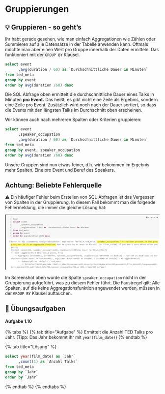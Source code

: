 # Gruppierungen

## 💡 Gruppieren - so geht’s

Ihr habt gerade gesehen, wie man einfach Aggregationen wie Zählen oder Summieren auf alle Datensätze in der Tabelle anwenden kann. Oftmals möchte man aber einen Wert pro Gruppe innerhalb der Daten ermitteln. Das funktioniert mit der `GROUP BY` Klausel.

```sql
select event
      ,avg(duration / 60) as `Durchschnittliche Dauer in Minuten`
from ted_meta
group by event
order by avg(duration /60) desc
```

Die SQL Abfrage oben ermittelt die durchschnittliche Dauer eines Talks in Minuten **pro Event.** Das heißt, es gibt nicht eine Zeile als Ergebnis, sondern eine Zeile pro Event. Zusätzlich wird noch nach der Dauer sortiert, so dass die Events mit den längsten Talks im Durchschnitt oben erscheinen.

Wir können auch nach mehreren Spalten oder Kriterien gruppieren:

```sql
select event
      ,speaker_occupation
      ,avg(duration / 60) as `Durchschnittliche Dauer in Minuten`
from ted_meta
group by event, speaker_occupation
order by avg(duration /60) desc
```

Unsere Gruppen sind nun etwas feiner, d.h. wir bekommen im Ergebnis mehr Spalten. Eine pro Event und Beruf des Speakers.

## Achtung: Beliebte Fehlerquelle

⚠ Ein häufiger Fehler beim Erstellen von SQL-Abfragen ist das Vergessen von Spalten in der Gruppierung. In diesem Fall bekommt man die folgende Fehlermeldung, die immer die gleiche Lösung hat:

![Beliebter Fehler: Vergessen zu gruppieren.](../../../../.gitbook/assets/image%20%287%29.png)

Im Screenshot oben wurde die Spalte `speaker_occupation` nicht in der Gruppierung aufgeführt, was zu diesem Fehler führt. Die Faustregel gilt: Alle Spalten, auf die keine Aggregationsfunktion angewendet werden, müssen in der `GROUP BY` Klausel auftauchen.

## 🧪 Übungsaufgaben

#### Aufgabe 1.10

{% tabs %}
{% tab title="Aufgabe" %}
Ermittelt die Anzahl TED Talks pro Jahr. \(Tipp: Das Jahr bekommt ihr mit `year(film_date)`\)
{% endtab %}

{% tab title="Lösung" %}
```sql
select year(film_date) as `Jahr`
      ,count(1) as `Anzahl Talks`
from ted_meta
group by `Jahr`
order by `Jahr`
```
{% endtab %}
{% endtabs %}


